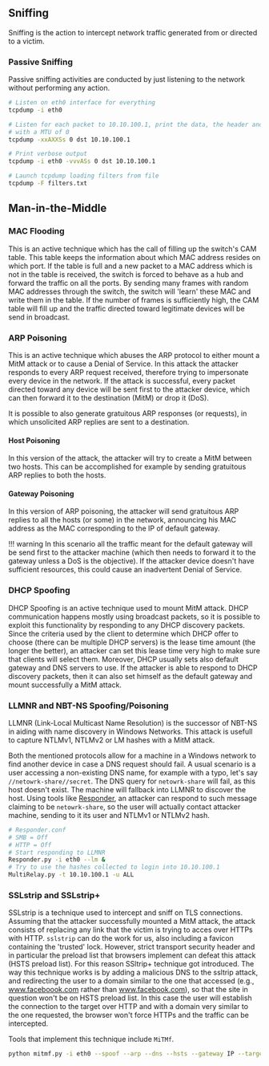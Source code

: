 ## Sniffing

Sniffing is the action to intercept network traffic generated from or directed to a victim. 

### Passive Sniffing

Passive sniffing activities are conducted by just listening to the network without performing any
action.

```bash
# Listen on eth0 interface for everything
tcpdump -i eth0

# Listen for each packet to 10.10.100.1, print the data, the header and each content in ASCII
# with a MTU of 0
tcpdump -xxAXXSs 0 dst 10.10.100.1

# Print verbose output
tcpdump -i eth0 -vvvASs 0 dst 10.10.100.1

# Launch tcpdump loading filters from file
tcpdump -F filters.txt
```

## Man-in-the-Middle

### MAC Flooding

This is an active technique which has the call of filling up the switch's CAM table. This table
keeps the information about which MAC address resides on which port. If the table is full and a new
packet to a MAC address which is not in the table is received, the switch is forced to behave as a
hub and forward the traffic on all the ports. By sending many frames with random MAC addresses
through the switch, the switch will 'learn' these MAC and write them in the table. If the number of
frames is sufficiently high, the CAM table will fill up and the traffic directed toward legitimate
devices will be send in broadcast.

### ARP Poisoning

This is an active technique which abuses the ARP protocol to either mount a MitM attack or to cause
a Denial of Service. In this attack the attacker responds to every ARP request received, therefore
trying to impersonate every device in the network. If the attack is successful, every packet
directed toward any device will be sent first to the attacker device, which can then forward it
to the destination (MitM) or drop it (DoS).

It is possible to also generate gratuitous ARP responses (or requests), in which unsolicited ARP
replies are sent to a destination.

#### Host Poisoning

In this version of the attack, the attacker will try to create a MitM between two hosts. This can be
accomplished for example by sending gratuitous ARP replies to both the hosts.

#### Gateway Poisoning

In this version of ARP poisoning, the attacker will send gratuitous ARP replies to all the hosts (or
some) in the network, announcing his MAC address as the MAC corresponding to the IP of default
gateway.

!!! warning
    In this scenario all the traffic meant for the default gateway will be send first to the
    attacker machine (which then needs to forward it to the gateway unless a DoS is the objective).
    If the attacker device doesn't have sufficient resources, this could cause an inadvertent Denial
    of Service.

### DHCP Spoofing

DHCP Spoofing is an active technique used to mount MitM attack. DHCP communication happens mostly
using broadcast packets, so it is possible to exploit this functionality by responding to any DHCP
discovery packets. Since the criteria used by the client to determine which DHCP offer to choose
(there can be multiple DHCP servers) is the lease time amount (the longer the better), an attacker
can set this lease time very high to make sure that clients will select them. Moreover, DHCP usually
sets also default gateway and DNS servers to use. If the attacker is able to respond to DHCP
discovery packets, then it can also set himself as the default gateway and mount successfully a MitM
attack.

### LLMNR and NBT-NS Spoofing/Poisoning

LLMNR (Link-Local Multicast Name Resolution) is the successor of NBT-NS in aiding with name
discovery in Windows Networks. This attack is usefull to capture NTLMv1, NTLMv2 or LM hashes with a
MitM attack.

Both the mentioned protocols allow for a machine in a Windows network to find another device in case
a DNS request should fail. A usual scenario is a user accessing a non-existing DNS name, for example
with a typo, let's say `//netowrk-share//secret`. The DNS query for `netowrk-share` will fail, as
this host doesn't exist. The machine will fallback into LLMNR to discover the host.
Using tools like [Responder](https://github.com/lgandx/Responder), an attacker can respond to such
message claiming to be `netowrk-share`, so the user will actually contact attacker machine, sending
to it its user and NTLMv1 or NTLMv2 hash.

```bash
# Responder.conf
# SMB = Off
# HTTP = Off
# Start responding to LLMNR 
Responder.py -i eth0 --lm &
# Try to use the hashes collected to login into 10.10.100.1
MultiRelay.py -t 10.10.100.1 -u ALL
```

### SSLstrip and SSLstrip+

SSLstrip is a technique used to intercept and sniff on TLS connections. Assuming that the attacker
successfully mounted a MitM attack, the attack consists of replacing any link that the victim is
trying to acces over HTTPs with HTTP. `sslstrip` can do the work for us, also including a favicon
containing the 'trusted' lock. However, strict transport security header
and in particular the preload list that browsers implement can defeat this attack (HSTS preload
list).
For this reason SSltrip+ technique got introduced. The way this technique works is by adding a
malicious DNS to the ssltrip attack, and redirecting the user to a domain similar to the one that
accessed (e.g., www.faceboook.com rather than www.facebook.com), so that the site in question
won't be on HSTS preload list. In this case the user will establish the connection to the target
over HTTP and with a domain very similar to the one requested, the browser won't force HTTPs and
the traffic can be intercepted.

Tools that implement this technique include `MiTMf`.

```bash
python mitmf.py -i eth0 --spoof --arp --dns --hsts --gateway IP --targets IPs
```

